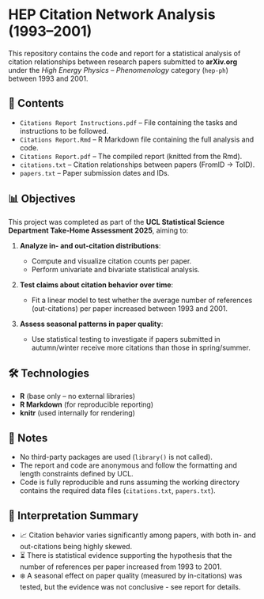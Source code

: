 # HEP Citation Network Analysis (1993–2001)

This repository contains the code and report for a statistical analysis of citation relationships between research papers submitted to **arXiv.org** under the *High Energy Physics – Phenomenology* category (`hep-ph`) between 1993 and 2001.

## 📁 Contents

- `Citations Report Instructions.pdf` – File containing the tasks and instructions to be followed.
- `Citations Report.Rmd` – R Markdown file containing the full analysis and code.
- `Citations Report.pdf` – The compiled report (knitted from the Rmd).
- `citations.txt` – Citation relationships between papers (FromID → ToID).
- `papers.txt` – Paper submission dates and IDs.

## 📊 Objectives

This project was completed as part of the **UCL Statistical Science Department Take-Home Assessment 2025**, aiming to:

1. **Analyze in- and out-citation distributions**:
   - Compute and visualize citation counts per paper.
   - Perform univariate and bivariate statistical analysis.

2. **Test claims about citation behavior over time**:
   - Fit a linear model to test whether the average number of references (out-citations) per paper increased between 1993 and 2001.

3. **Assess seasonal patterns in paper quality**:
   - Use statistical testing to investigate if papers submitted in autumn/winter receive more citations than those in spring/summer.

## 🛠 Technologies

- **R** (base only – no external libraries)
- **R Markdown** (for reproducible reporting)
- **knitr** (used internally for rendering)

## 📌 Notes

- No third-party packages are used (`library()` is not called).
- The report and code are anonymous and follow the formatting and length constraints defined by UCL.
- Code is fully reproducible and runs assuming the working directory contains the required data files (`citations.txt`, `papers.txt`).

## 🧠 Interpretation Summary

- 📈 Citation behavior varies significantly among papers, with both in- and out-citations being highly skewed.
- ⏳ There is statistical evidence supporting the hypothesis that the number of references per paper increased from 1993 to 2001.
- ❄️ A seasonal effect on paper quality (measured by in-citations) was tested, but the evidence was not conclusive - see report for details.
